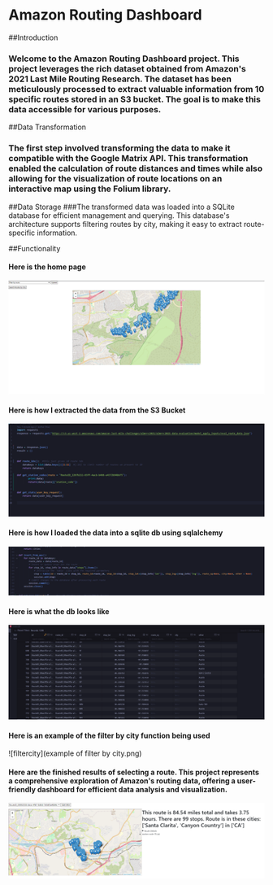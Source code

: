 # Amazon Routing Dashboard

##Introduction
### Welcome to the Amazon Routing Dashboard project. This project leverages the rich dataset obtained from Amazon's 2021 Last Mile Routing Research. The dataset has been meticulously processed to extract valuable information from 10 specific routes stored in an S3 bucket. The goal is to make this data accessible for various purposes.

##Data Transformation
### The first step involved transforming the data to make it compatible with the Google Matrix API. This transformation enabled the calculation of route distances and times while also allowing for the visualization of route locations on an interactive map using the Folium library.

##Data Storage
###The transformed data was loaded into a SQLite database for efficient management and querying. This database's architecture supports filtering routes by city, making it easy to extract route-specific information.

##Functionality
#### Here is the home page
![Home Page](homeimage.png)

#### Here is how I extracted the data from the S3 Bucket
![Extract](Extractfromamazon.png)

#### Here is how I loaded the data into a sqlite db using sqlalchemy
![Load](loadexample.png)

#### Here is what the db looks like
![db](photoofdb.png)

#### Here is an example of the filter by city function being used
![filtercity](example of filter by city.png)

#### Here are the finished results of selecting a route. This project represents a comprehensive exploration of Amazon's routing data, offering a user-friendly dashboard for efficient data analysis and visualization.
![result](result.png)

